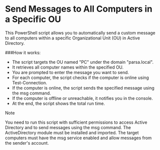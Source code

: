 # Send Messages to All Computers in a Specific OU

This PowerShell script allows you to automatically send a custom message to all computers within a specific Organizational Unit (OU) in Active Directory.

###How it works:
- The script targets the OU named "PC" under the domain "parsa.local".
- It retrieves all computer names within the specified OU.
- You are prompted to enter the message you want to send.
- For each computer, the script checks if the computer is online using Test-Connection.
- If the computer is online, the script sends the specified message using the msg command.
- If the computer is offline or unreachable, it notifies you in the console.
- At the end, the script shows the total run time.

> [!NOTE]
> You need to run this script with sufficient permissions to access Active Directory and to send messages using the msg command.
> The ActiveDirectory module must be installed and imported.
> The target computers must have the msg service enabled and allow messages from the sender's account.
